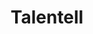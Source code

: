 ---
description: 是不是天才看不出，不过里面女人不少。
layout: post
results:
- primaryGenreName: Social Networking
  version: '1.0.1'
  trackViewUrl: https://itunes.apple.com/cn/app/talentell/id961454448?mt=8&uo=4
  artworkUrl100: http://a1278.phobos.apple.com/us/r30/Purple3/v4/da/d7/fc/dad7fcb8-ea95-8567-d23b-4b6a6404f52e/mzl.mlprtegr.png
  artworkUrl60: http://a1468.phobos.apple.com/us/r30/Purple1/v4/3b/ee/9b/3bee9b16-edd1-d4f7-44bb-d493494ba1d9/AppIcon60x60_U00402x.png
  minimumOsVersion: '7.1'
  sellerName: Gizmolabs Inc
  supportedDevices:
  - iPadThirdGen4G
  - iPadFourthGen4G
  - iPadMini
  - iPhone5s
  - iPhone4S
  - iPadMini4G
  - iPhone5c
  - iPhone6
  - iPad2Wifi
  - iPad23G
  - iPodTouchFifthGen
  - iPadThirdGen
  - iPhone4
  - iPhone5
  - iPhone6Plus
  - iPadFourthGen
  genres:
  - 社交
  - 娱乐
  trackName: Talentell
  description: 'Talentell is an exclusive web & mobile photoshoot community
    designed to help creative talents collaborate on artistic and commercial
    projects and showcase their portfolios.

    If you are a

    - Fashion/Portrait Photographer

    - Model

    - Makeup artist

    - Hair stylist

    - Fashion stylist

    then you need to have a Talentell account.

    To join Talentell you need an invite from a current user or you can request
    an invite through the app or http://www.talentell.com

    Use Talentell to:

    - Find other talents in your area to collaborate with

    - Showcase your portfolio professionally and get discovered

    - Get connected and stay in touch with professionals in this industry

    - And get involved!

    Talentell is a new community and it''s growing fast. We are constantly
    adding new features as our amazing users ask us. So come join us and help
    us build the most awesome photoshoot community!'
  price: 0
  trackId: 961454448
  releaseDate: '2015-02-15T19:25:57Z'
  advisories:
  - 偶尔/轻微的成人/性暗示题材
  - 偶尔/轻微的色情内容或裸露
  screenshotUrls:
  - http://a2.mzstatic.com/us/r30/Purple5/v4/f7/4a/d4/f74ad456-0a8f-4282-5f5e-7f5d06e6d6dc/screen1136x1136.jpeg
  - http://a2.mzstatic.com/us/r30/Purple3/v4/6b/81/43/6b8143a1-3f37-6360-5528-5d872fdccfc7/screen1136x1136.jpeg
  - http://a5.mzstatic.com/us/r30/Purple3/v4/bf/62/f7/bf62f7d4-b2b5-1a5c-4bd9-23357c6f1183/screen1136x1136.jpeg
  - http://a2.mzstatic.com/us/r30/Purple3/v4/61/d7/f6/61d7f608-fb23-2510-a314-b70977d4e8f2/screen1136x1136.jpeg
  - http://a2.mzstatic.com/us/r30/Purple5/v4/9c/dc/25/9cdc253b-36b2-72d6-6a12-2f6643f99cc8/screen1136x1136.jpeg
  artistViewUrl: https://itunes.apple.com/cn/artist/talentell/id961454447?uo=4
  primaryGenreId: 6005
  kind: software
  fileSizeBytes: '8855099'
  bundleId: com.gizmolabs.talentell
  releaseNotes: '- Bug fixes and improvements

    -Minor design changes'
  sellerUrl: https://www.talentell.com/about
  artistName: Talentell
  trackCensoredName: Talentell
  isGameCenterEnabled: false
  contentAdvisoryRating: 12+
  languageCodesISO2A: []
  trackContentRating: 12+
  features:
  - iosUniversal
  wrapperType: software
  artworkUrl512: http://a1278.phobos.apple.com/us/r30/Purple3/v4/da/d7/fc/dad7fcb8-ea95-8567-d23b-4b6a6404f52e/mzl.mlprtegr.png
  formattedPrice: 免费
  artistId: 961454447
  genreIds:
  - '6005'
  - '6016'
  currency: CNY
  ipadScreenshotUrls:
  - http://a2.mzstatic.com/us/r30/Purple3/v4/ac/b1/d3/acb1d36e-0fc0-514b-5736-3955df119000/screen480x480.jpeg
  - http://a1.mzstatic.com/us/r30/Purple1/v4/ec/00/bb/ec00bb7a-cfc1-aa06-1761-c8c5a03ea684/screen480x480.jpeg
  - http://a1.mzstatic.com/us/r30/Purple1/v4/5c/c1/66/5cc166ee-f476-8094-a4d4-3186efee76ba/screen480x480.jpeg
  - http://a2.mzstatic.com/us/r30/Purple3/v4/a5/b7/eb/a5b7eb89-cb1c-7119-545f-ec01418f1f95/screen480x480.jpeg
  - http://a5.mzstatic.com/us/r30/Purple3/v4/cd/de/4c/cdde4cbb-890a-1f12-3b98-b6b12719e450/screen480x480.jpeg
category: 社交
tags: tag1
resultCount: 1
title: Talentell

---